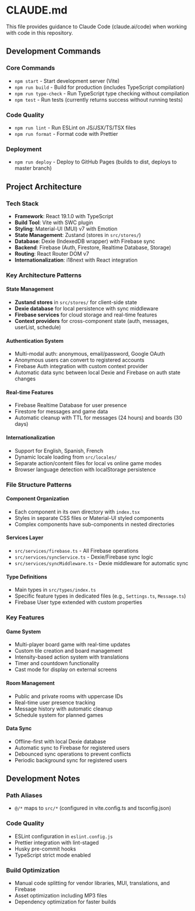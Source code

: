 # CLAUDE.md

This file provides guidance to Claude Code (claude.ai/code) when working with code in this repository.

## Development Commands

### Core Commands
- `npm start` - Start development server (Vite)
- `npm run build` - Build for production (includes TypeScript compilation)
- `npm run type-check` - Run TypeScript type checking without compilation
- `npm test` - Run tests (currently returns success without running tests)

### Code Quality
- `npm run lint` - Run ESLint on JS/JSX/TS/TSX files
- `npm run format` - Format code with Prettier

### Deployment
- `npm run deploy` - Deploy to GitHub Pages (builds to dist, deploys to master branch)

## Project Architecture

### Tech Stack
- **Framework**: React 19.1.0 with TypeScript
- **Build Tool**: Vite with SWC plugin
- **Styling**: Material-UI (MUI) v7 with Emotion
- **State Management**: Zustand (stores in `src/stores/`)
- **Database**: Dexie (IndexedDB wrapper) with Firebase sync
- **Backend**: Firebase (Auth, Firestore, Realtime Database, Storage)
- **Routing**: React Router DOM v7
- **Internationalization**: i18next with React integration

### Key Architecture Patterns

#### State Management
- **Zustand stores** in `src/stores/` for client-side state
- **Dexie database** for local persistence with sync middleware
- **Firebase services** for cloud storage and real-time features
- **Context providers** for cross-component state (auth, messages, userList, schedule)

#### Authentication System
- Multi-modal auth: anonymous, email/password, Google OAuth
- Anonymous users can convert to registered accounts
- Firebase Auth integration with custom context provider
- Automatic data sync between local Dexie and Firebase on auth state changes

#### Real-time Features
- Firebase Realtime Database for user presence
- Firestore for messages and game data
- Automatic cleanup with TTL for messages (24 hours) and boards (30 days)

#### Internationalization
- Support for English, Spanish, French
- Dynamic locale loading from `src/locales/`
- Separate action/content files for local vs online game modes
- Browser language detection with localStorage persistence

### File Structure Patterns

#### Component Organization
- Each component in its own directory with `index.tsx`
- Styles in separate CSS files or Material-UI styled components
- Complex components have sub-components in nested directories

#### Services Layer
- `src/services/firebase.ts` - All Firebase operations
- `src/services/syncService.ts` - Dexie/Firebase sync logic
- `src/services/syncMiddleware.ts` - Dexie middleware for automatic sync

#### Type Definitions
- Main types in `src/types/index.ts`
- Specific feature types in dedicated files (e.g., `Settings.ts`, `Message.ts`)
- Firebase User type extended with custom properties

### Key Features

#### Game System
- Multi-player board game with real-time updates
- Custom tile creation and board management
- Intensity-based action system with translations
- Timer and countdown functionality
- Cast mode for display on external screens

#### Room Management
- Public and private rooms with uppercase IDs
- Real-time user presence tracking
- Message history with automatic cleanup
- Schedule system for planned games

#### Data Sync
- Offline-first with local Dexie database
- Automatic sync to Firebase for registered users
- Debounced sync operations to prevent conflicts
- Periodic background sync for registered users

## Development Notes

### Path Aliases
- `@/*` maps to `src/*` (configured in vite.config.ts and tsconfig.json)

### Code Quality
- ESLint configuration in `eslint.config.js`
- Prettier integration with lint-staged
- Husky pre-commit hooks
- TypeScript strict mode enabled

### Build Optimization
- Manual code splitting for vendor libraries, MUI, translations, and Firebase
- Asset optimization including MP3 files
- Dependency optimization for faster builds